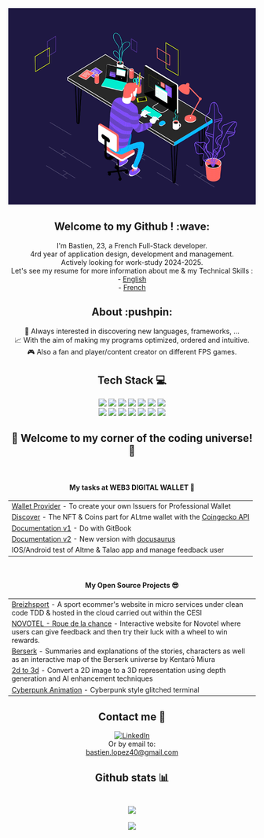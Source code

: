 <div align="center">
  <div style="pointer-events: none;">
    <img alt="Coding" width="600" height="400" src="dev_gif.gif">
  </div>
  <h2>Welcome to my Github ! :wave:</h2>
  I'm Bastien, 23, a French Full-Stack developer.<br />
  4rd year of application design, development and management.<br />
  Actively looking for work-study 2024-2025.<br />
  Let's see my resume for more information about me & my Technical Skills : <br />
    - <a href="https://github.com/BastienLopez/Pro/blob/main/CV_EN.md">English</a> <br />
    - <a href="https://github.com/BastienLopez/Pro/blob/main/CV_FR.md">French</a>
  <br />

  <h2>About :pushpin:</h2>
  👾 Always interested in discovering new languages, frameworks, ... <br />
  📈 With the aim of making my programs optimized, ordered and intuitive.<br />
  🎮 Also a fan and player/content creator on different FPS games.
  <br />

  <h2>Tech Stack 💻</h2>
  <div align="center">
    <a href="https://www.w3.org/MarkUp/"><img src="https://img.shields.io/badge/html5-%23E34F26.svg?style=flat&logo=html5&logoColor=white"></a>
    <a href="https://developer.mozilla.org/en-US/docs/Web/JavaScript"><img src="https://img.shields.io/badge/javascript-%23323330.svg?style=flat&logo=javascript&logoColor=%23F7DF1E"></a>
    <a href="https://www.php.net/"><img src="https://img.shields.io/badge/php-%23777BB4.svg?style=flat&logo=php&logoColor=white"></a>
    <a href="https://www.python.org/"><img src="https://img.shields.io/badge/python-3670A0?style=flat&logo=python&logoColor=ffdd54"></a>
    <a href="https://nodejs.org/"><img src="https://img.shields.io/badge/node.js-6DA55F?style=flat&logo=node.js&logoColor=white"></a>
    <a href="https://web3js.readthedocs.io/"><img src="https://img.shields.io/badge/web3.js-F16822?style=flat&logo=web3.js&logoColor=white"></a>
    <a href="https://www.docker.com/"><img src="https://img.shields.io/badge/docker-blue?style=flat&logo=docker&logoColor=black"></a>
    <br />
    <a href="https://www.gitbook.com/"><img src="https://img.shields.io/badge/gitbook-blue?style=flat&logo=gitbook&logoColor=black"></a>
    <a href="https://github.com/features/actions"><img src="https://img.shields.io/badge/github_actions-grey?style=flat&logo=github&logoColor=black"></a>
    <a href="https://docusaurus.io/"><img src="https://img.shields.io/badge/docusaurus-green_lime?style=flat&logo=docusaurus&logoColor=black"></a>
    <a href="https://www.typescriptlang.org/"><img src="https://img.shields.io/badge/typescript-%23007ACC.svg?style=flat&logo=typescript&logoColor=white"></a>
    <a href="https://www.mysql.com/"><img src="https://img.shields.io/badge/mysql-%2300000f.svg?style=flat&logo=mysql&logoColor=white"></a>
    <a href="https://www.webflow.com/"><img src="https://img.shields.io/badge/Webflow-4353FF?style=flat&logo=webflow&logoColor=white"></a>
    <a href="https://www.linux.org/"><img src="https://img.shields.io/badge/Linux-FCC624?style=flat&logo=linux&logoColor=black"></a>
  </div>

  
  <h2>🌟 Welcome to my corner of the coding universe! 🌟</h2><br />
    <h4 align="center">My tasks at WEB3 DIGITAL WALLET 📝</h4>
    <div>
      <table align="center">
          <tr>
              <td><a href="https://github.com/TalaoDAO/wallet-provider">Wallet Provider</a> - To create your own Issuers for Professional Wallet</td>
          </tr>
          <tr>
              <td><a href="https://github.com/TalaoDAO/DiscoverV2">Discover</a> - The NFT & Coins part for ALtme wallet with the <a href="https://apiguide.coingecko.com/exclusive-endpoints/for-paid-plan-subscribers">Coingecko API</a></td>
          </tr>
          <tr>
              <td><a href="https://altme-documentation.gitbook.io/wallet-provider-documentation/">Documentation v1</a> - Do with GitBook</td>
          </tr>
          <tr>
              <td><a href="https://github.com/TalaoDAO/talao-documentation">Documentation v2</a> - New version with <a href="https://docusaurus.io/">docusaurus</td>
          </tr>
          <tr>
              <td>IOS/Android test of Altme & Talao app and manage feedback user</td>
          </tr>
      </table>
      <br />
      <h4 align="center">My Open Source Projects 😎</h4>
      <table align="center">
          <tr>
              <td><a href="https://github.com/BastienLopez/CESI_Superviser_dev_app">Breizhsport</a> - A sport ecommer's website in micro services under clean code TDD & hosted in the cloud carried out within the CESI</td>
          </tr>
          <tr>
              <td><a href="https://github.com/BastienLopez/NOVOTEL_Roue_de_la_chance">NOVOTEL - Roue de la chance</a> - Interactive website for Novotel where users can give feedback and then try their luck with a wheel to win rewards.</td>
          </tr>
          <tr>
              <td><a href="https://github.com/BastienLopez/Berserk">Berserk</a> - Summaries and explanations of the stories, characters as well as an interactive map of the Berserk universe by Kentarō Miura</td>
          </tr>
          <tr>
              <td><a href="https://github.com/BastienLopez/2d_to_3d">2d to 3d</a> - Convert a 2D image to a 3D representation using depth generation and AI enhancement techniques</td>
          </tr>
          <tr>
              <td><a href="https://github.com/BastienLopez/Cyberpunk-Project">Cyberpunk Animation</a> - Cyberpunk style glitched terminal</td>
          </tr>
      </table>
    </div>
  
  <h2>Contact me 📩</h2>
    <a href="https://www.linkedin.com/in/bastien-lopez-185186208/">
      <img src="https://img.shields.io/badge/LinkedIn-%230077B5.svg?logo=linkedin&logoColor=white" alt="LinkedIn">
    </a> 
    <br>
    <a> Or by email to: <br> </a> 
    <a href="mailto:bastien.lopez40@gmail.com">bastien.lopez40@gmail.com</a>
      
  <h2>Github stats 📊</h2>
  <br />
  <img
    align="center"
    src="https://github-readme-stats.vercel.app/api/top-langs/?username=BastienLopez&theme=shades-of-purple&hide_border=false&include_all_commits=false&count_private=false&layout=compact"/>
  <br>
  <div style="pointer-events: none;">
    <a href="https://visitcount.itsvg.in/api?id=BastienLopez&icon=1&color=11"><br><img src="https://visitcount.itsvg.in/api?id=BastienLopez&icon=1&color=11"></a>
  </div>
</div>
